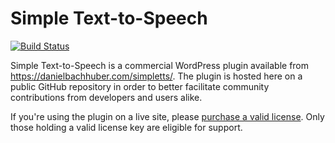 Simple Text-to-Speech
=======

[![Build Status](https://travis-ci.org/danielbachhuber/simpletts.svg?branch=master)](https://travis-ci.org/danielbachhuber/simpletts)

Simple Text-to-Speech is a commercial WordPress plugin available from https://danielbachhuber.com/simpletts/. The plugin is hosted here on a public GitHub repository in order to better facilitate community contributions from developers and users alike.

If you're using the plugin on a live site, please [purchase a valid license](https://danielbachhuber.com/simpletts/). Only those holding a valid license key are eligible for support.
